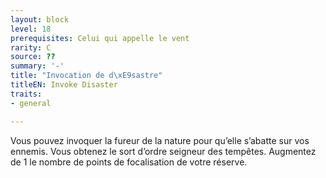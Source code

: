```yaml
---
layout: block
level: 18
prerequisites: Celui qui appelle le vent
rarity: C
source: ??
summary: '-'
title: "Invocation de d\xE9sastre"
titleEN: Invoke Disaster
traits:
- general

---
```


<p>Vous pouvez invoquer la fureur de la nature pour qu’elle s’abatte sur vos ennemis. Vous obtenez le sort d’ordre seigneur des tempêtes. Augmentez de 1 le nombre de points de focalisation de votre réserve.</p>